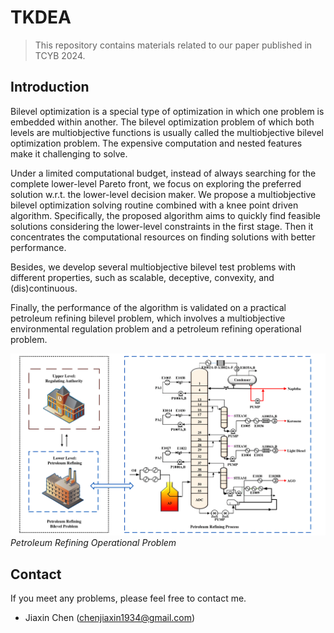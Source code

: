 # TKDEA

> This repository contains materials related to our paper published in TCYB 2024.

## Introduction

Bilevel optimization is a special type of optimization in which one problem is embedded within another. The bilevel optimization problem of which both levels are multiobjective functions is usually called the multiobjective bilevel optimization problem. The expensive computation and nested features make it challenging to solve. 

Under a limited computational budget, instead of always searching for the complete lower-level Pareto front, we focus on exploring the preferred solution w.r.t. the lower-level decision maker. We propose a multiobjective bilevel optimization solving routine combined with a knee point driven algorithm. Specifically, the proposed algorithm aims to quickly find feasible solutions considering the lower-level constraints in the first stage. Then it concentrates the computational resources on finding solutions with better performance. 

Besides, we develop several multiobjective bilevel test problems with different properties, such as scalable, deceptive, convexity, and (dis)continuous.  

Finally, the performance of the algorithm is validated on a practical petroleum refining bilevel problem, which involves a multiobjective environmental regulation problem and a petroleum refining operational problem.

![petroleum refining operational problem](PracticalProblem.png)
*Petroleum Refining Operational Problem*


## Contact

If you meet any problems, please feel free to contact me.

- Jiaxin Chen (chenjiaxin1934@gmail.com)

